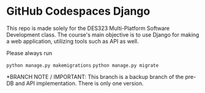 # GitHub Codespaces Django

This repo is made solely for the DES323 Multi-Platform Software Development class. The course's main objective is to use Django for making a web application, utilizing tools such as API as well.

Please always run

`python manage.py makemigrations`
`python manage.py migrate`

*BRANCH NOTE / IMPORTANT: This branch is a backup branch of the pre-DB and API implementation. There is only one version.
